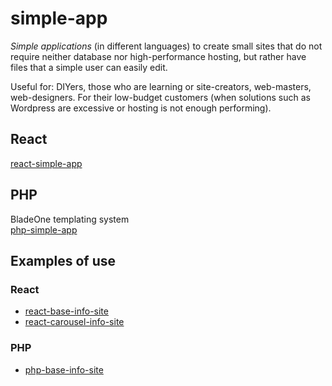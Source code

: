 # simple-app  
*Simple applications* (in different languages) to create small sites that do not require neither database nor high-performance hosting, but rather have files that a simple user can easily edit.  
  
Useful for: DIYers, those who are learning or site-creators, web-masters, web-designers. For their low-budget customers (when solutions such as Wordpress are excessive or hosting is not enough performing).  
  
## React  
[react-simple-app](https://github.com/Magicianred/react-simple-app)

## PHP  
BladeOne templating system  
[php-simple-app](https://github.com/Magicianred/php-simple-app)  

## Examples of use  

### React  
- [react-base-info-site](https://github.com/Magicianred/react-base-info-site)  
- [react-carousel-info-site](https://github.com/Magicianred/react-carousel-info-site)

### PHP  
- [php-base-info-site](https://github.com/Magicianred/php-base-info-site)